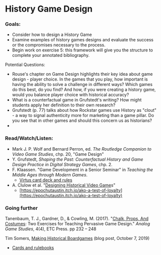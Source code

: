 # History Game Design

### Goals:&#x20;

* Consider how to design a History Game
* Examine examples of history games designs and evaluate the success or the compromises necessary to the process.&#x20;
* Begin work on exercise 5: this framework will give you the structure to complete your annotated bibliography.&#x20;

Potential Questions:&#x20;

* Rouse's chapter on Game Design highlights their key idea about game design - player choice. In the games that you play, how important is having the ability to solve a challenge in different ways? Which games do this best, do you find? And how, if you were creating a history game, would you balance player choice with historical accuracy?
* What is a counterfactual game in Grufstedt's writing? How might students apply her definition to their own research?
* Grufstedt (p. 77) talks about how Rockstar games use History as "clout" - a way to signal authenticity more for marketing than a game pillar. Do you see that in other games and should this concern us as historians?&#x20;
*

### Read/Watch/Listen:

* Mark J. P. Wolf and Bernard Perron, ed. _The Routledge Companion to Video Game Studies_, chp. 20, "Game Design"&#x20;
* Y. Grufstedt, _Shaping the Past: Counterfactual History and Game Design Practice in Digital Strategy Games_, chp. 2.
* F. Klaassen. "Game Development in a Senior Seminar" in _Teaching the Middle Ages through Modern Games_.
  * [Virtus card deck and rules](http://historygames.usask.ca/islandora/object/historygames%3A10)
* A. Clulow et al. "[Designing Historical Video Game](https://notevenpast.org/designing-historical-video-games/)s"
  * [https://epochutaustin.itch.io/ako-a-test-of-loyalty](https://epochutaustin.itch.io/ako-a-test-of-loyalty)

### Going further

Tanenbaum, T. J., Gardner, D., & Cowling, M. (2017). "[Chalk, Props, And Costumes](https://analoggamestudies.org/2017/07/2716/): Two Exercises for Teaching Pervasive Game Design." _Analog Game Studies_, 4(4), ETC Press. pp 232 – 248&#x20;

Tim Somers, [Making Historical Boardgames](https://qubpublichistory.wordpress.com/2019/10/07/making-historical-board-games/#\_ftn2) (blog post, October 7, 2019)

* [Cards and rulebooks](https://drive.google.com/drive/folders/1PKYX8NaWyutnHMbKhqsXW20L7OwrxiMr?usp=sharing)

